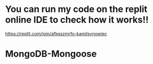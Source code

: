 # You can run my code on the replit online IDE to check how it works!!
https://replit.com/join/afkqszmrfo-kamilsynowiec

# MongoDB-Mongoose
